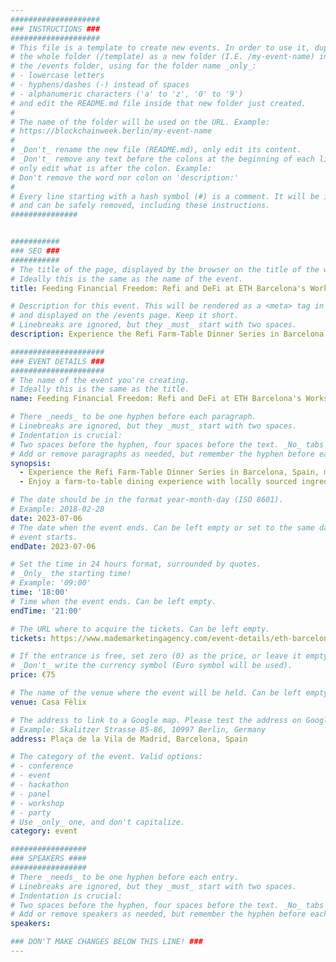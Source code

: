 ```yaml
---
####################
### INSTRUCTIONS ###
####################
# This file is a template to create new events. In order to use it, duplicate
# the whole folder (/template) as a new folder (I.E. /my-event-name) inside of
# the /events folder, using for the folder name _only_:
# - lowercase letters
# - hyphens/dashes (-) instead of spaces
# - alphanumeric characters ('a' to 'z', '0' to '9')
# and edit the README.md file inside that new folder just created.
#
# The name of the folder will be used on the URL. Example:
# https://blockchainweek.berlin/my-event-name
#
# _Don't_ rename the new file (README.md), only edit its content.
# _Don't_ remove any text before the colons at the beginning of each line,
# only edit what is after the colon. Example:
# Don't remove the word nor colon on 'description:'
#
# Every line starting with a hash symbol (#) is a comment. It will be ignored
# and can be safely removed, including these instructions.
###############


###########
### SEO ###
###########
# The title of the page, displayed by the browser on the title of the window.
# Ideally this is the same as the name of the event.
title: Feeding Financial Freedom: Refi and DeFi at ETH Barcelona's Workshop Web 3 Dinner Series

# Description for this event. This will be rendered as a <meta> tag in the HTML,
# and displayed on the /events page. Keep it short.
# Linebreaks are ignored, but they _must_ start with two spaces.
description: Experience the Refi Farm-Table Dinner Series in Barcelona, Spain, merging sustainable finance with culinary excellence. Powered by the NEAR Foundation, Celo Organization, and Unstoppable Domains. 

#####################
### EVENT DETAILS ###
#####################
# The name of the event you're creating.
# Ideally this is the same as the title.
name: Feeding Financial Freedom: Refi and DeFi at ETH Barcelona's Workshop Web 3 Dinner Series

# There _needs_ to be one hyphen before each paragraph.
# Linebreaks are ignored, but they _must_ start with two spaces.
# Indentation is crucial:
# Two spaces before the hyphen, four spaces before the text. _No_ tabs allowed.
# Add or remove paragraphs as needed, but remember the hyphen before each entry.
synopsis:
  - Experience the Refi Farm-Table Dinner Series in Barcelona, Spain, merging sustainable finance with culinary excellence. Powered by the NEAR Foundation, Celo Organization, and Unstoppable Domains.
  - Enjoy a farm-to-table dining experience with locally sourced ingredients. Engage with expert presentations on sustainable finance and panel discussions on the intersection of finance, agriculture, and sustainability. Immerse yourself in an intimate setting, fostering meaningful conversations.

# The date should be in the format year-month-day (ISO 8601).
# Example: 2018-02-28
date: 2023-07-06
# The date when the event ends. Can be left empty or set to the same day the
# event starts.
endDate: 2023-07-06

# Set the time in 24 hours format, surrounded by quotes.
# _Only_ the starting time!
# Example: '09:00'
time: '18:00'
# Time when the event ends. Can be left empty.
endTime: '21:00'

# The URL where to acquire the tickets. Can be left empty.
tickets: https://www.mademarketingagency.com/event-details/eth-barcelona-defi-workshop-and-refi-dinner-series

# If the entrance is free, set zero (0) as the price, or leave it empty.
# _Don't_ write the currency symbol (Euro symbol will be used).
price: €75

# The name of the venue where the event will be held. Can be left empty.
venue: Casa Fèlix

# The address to link to a Google map. Please test the address on Google Maps.
# Example: Skalitzer Strasse 85-86, 10997 Berlin, Germany
address: Plaça de la Vila de Madrid, Barcelona, Spain

# The category of the event. Valid options:
# - conference
# - event
# - hackathon
# - panel
# - workshop
# - party
# Use _only_ one, and don't capitalize.
category: event

#################
### SPEAKERS ####
#################
# There _needs_ to be one hyphen before each entry.
# Linebreaks are ignored, but they _must_ start with two spaces.
# Indentation is crucial:
# Two spaces before the hyphen, four spaces before the text. _No_ tabs allowed.
# Add or remove speakers as needed, but remember the hyphen before each entry.
speakers:

### DON'T MAKE CHANGES BELOW THIS LINE! ###
---
```


<!-- ### DON'T MAKE CHANGES BELOW THIS LINE! ### -->

<Event-Content/>
